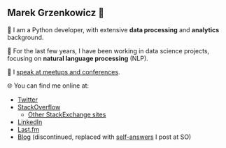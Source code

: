 ## Marek Grzenkowicz 👋

🐍 I am a Python developer, with extensive **data processing** and **analytics** background.

💬 For the last few years, I have been working in data science projects, focusing on
**natural language processing** (NLP). 

🎤 I [speak at meetups and conferences](presentations.md).

🌐 You can find me online at:

- [Twitter](https://twitter.com/chopeen)
- [StackOverflow](http://stackoverflow.com/users/95/marek-grzenkowicz?tab=profile)
  - [Other StackExchange sites](http://stackexchange.com/users/79/marek-grzenkowicz?tab=accounts)
- [LinkedIn](https://www.linkedin.com/in/marekgrzenkowicz)
- [Last.fm](http://www.last.fm/user/chopeen) 
- [Blog](http://chopeen.blogspot.com/) (discontinued, replaced with
  [self-answers](http://stackoverflow.com/help/self-answer) I post at SO)
